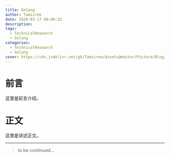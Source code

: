 ```yaml
---
title: Golang
author: Tamsiree
date: 2020-03-17 00:06:32
description:
tags:
  - TechnicalResearch
  - Golang
categories:
  - TechnicalResearch
  - Golang
cover: https://cdn.jsdelivr.net/gh/Tamsiree/Assets@master/Picture/Blog/Cover/bfhajlkdgahgf16617a.jpg
---
```

# 前言
这里是前言介绍。

# 正文
这里是讲述正文。

---
> to be continued...
